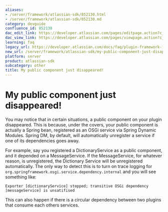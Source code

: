 ```yaml
---
aliases:
- /server/framework/atlassian-sdk/852130.html
- /server/framework/atlassian-sdk/852130.md
category: devguide
confluence_id: 852130
dac_edit_link: https://developer.atlassian.com/pages/editpage.action?cjm=wozere&pageId=852130
dac_view_link: https://developer.atlassian.com/pages/viewpage.action?cjm=wozere&pageId=852130
learning: faq
legacy_url: https://developer.atlassian.com/docs/faq/plugin-framework-faq/my-public-component-just-disappeared
new_url: /server/framework/atlassian-sdk/my-public-component-just-disappeared
platform: server
product: atlassian-sdk
subcategory: other
title: My public component just disappeared!
---
```

# My public component just disappeared!

You may notice that in certain situations, a public component on your plugin disappeared. This is because, under the covers, your public component is actually a Spring bean, registered as an OSGi service via Spring Dynamic Modules. Spring DM, by default, will automatically unregister a service if one of its dependencies goes away.

For example, say you registered a DictionaryService as a public component, and it depended on a MessageService. If the MessageService, for whatever reason, is unregistered, the Dictionary Service will be unregistered automatically. The only way to detect this is to turn on trace logging for `org.springframework.osgi.service.dependency.internal` and you will see something like:

    Exporter [dictionaryService] stopped; transitive OSGi dependency [messageService] is unsatifised

This can also happen if there is a circular dependency between two plugins that consume each others services.
























































































































































































































































































































































































